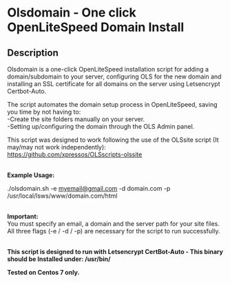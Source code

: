 # Olsdomain - One click OpenLiteSpeed Domain Install

Description
--------

Olsdomain is a one-click OpenLiteSpeed installation script for adding a domain/subdomain to your server, configuring OLS for the new domain and installing an SSL certificate for all domains on the server using Letsencrypt Certbot-Auto. 

The script automates the domain setup process in OpenLiteSpeed, saving you time by not having to: 
<br>-Create the site folders manually on your server. 
<br>-Setting up/configuring the domain through the OLS Admin panel.

This script was designed to work following the use of the OLSsite script (It may/may not work independently):
<br>https://github.com/xpressos/OLSscripts-olssite


<br><b>Example Usage:</b>

./olsdomain.sh -e myemail@gmail.com -d domain.com -p /usr/local/lsws/www/domain.com/html

<br><b>Important:</b>
<br>You must specify an email, a domain and the server path for your site files. <br>All three flags (-e / -d / -p) are necessary for the script to run successfully.

<br><b>This script is designed to run with Letsencrypt CertBot-Auto - This binary should be Installed under: /usr/bin/</b>

<b> Tested on Centos 7 only.</b>
